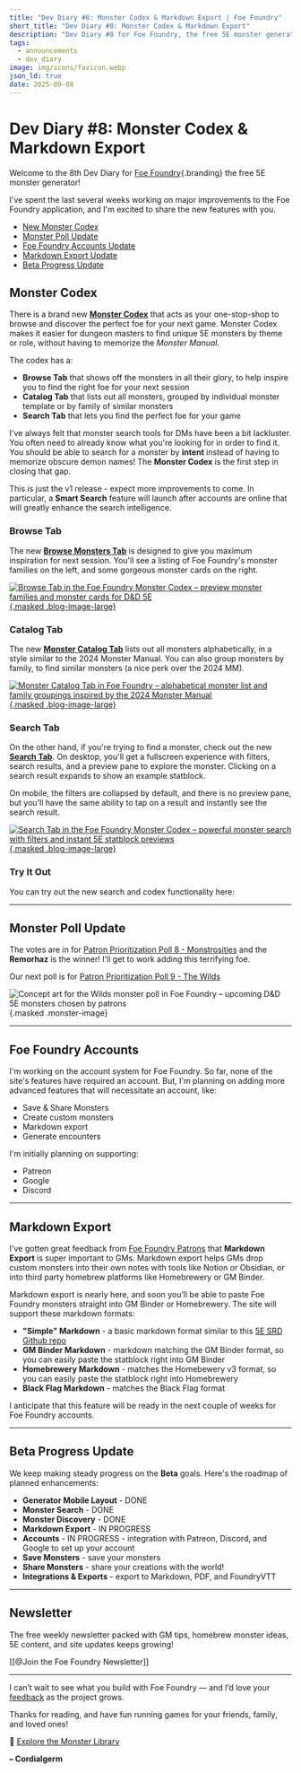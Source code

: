 ```yaml
---
title: "Dev Diary #8: Monster Codex & Markdown Export | Foe Foundry"
short_title: "Dev Diary #8: Monster Codex & Markdown Export"
description: "Dev Diary #8 for Foe Foundry, the free 5E monster generator. Updates on the new Monster Codex, improved monster search and browsing, markdown export for statblocks, and upcoming account features for GMs."
tags:
  - announcements
  - dev_diary
image: img/icons/favicon.webp
json_ld: true
date: 2025-09-08
---
```


# Dev Diary #8: Monster Codex & Markdown Export

Welcome to the 8th Dev Diary for [Foe Foundry](../index.md){.branding} the free 5E monster generator!  

I've spent the last several weeks working on major improvements to the Foe Foundry application, and I'm excited to share the new features with you.

- [New Monster Codex](#monster-codex)
- [Monster Poll Update](#monster-poll-update)
- [Foe Foundry Accounts Update](#foe-foundry-accounts)
- [Markdown Export Update](#markdown-export)
- [Beta Progress Update](#beta-progress-update)

## Monster Codex

There is a brand new [**Monster Codex**](../codex/index.md) that acts as your one-stop-shop to browse and discover the perfect foe for your next game. Monster Codex makes it easier for dungeon masters to find unique 5E monsters by theme or role, without having to memorize the *Monster Manual*.

The codex has a:

- **Browse Tab** that shows off the monsters in all their glory, to help inspire you to find the right foe for your next session
- **Catalog Tab** that lists out all monsters, grouped by individual monster template or by family of similar monsters
- **Search Tab** that lets you find the perfect foe for your game

I've always felt that monster search tools for DMs have been a bit lackluster. You often need to already know what you're looking for in order to find it. You should be able to search for a monster by **intent** instead of having to memorize obscure demon names! The **Monster Codex** is the first step in closing that gap.

This is just the v1 release - expect more improvements to come. In particular, a **Smart Search** feature will launch after accounts are online that will greatly enhance the search intelligence.

### Browse Tab

The new [**Browse Monsters Tab**](../codex/index.md#browse) is designed to give you maximum inspiration for next session. You'll see a listing of Foe Foundry's monster families on the left, and some gorgeous monster cards on the right.

[![Browse Tab in the Foe Foundry Monster Codex – preview monster families and monster cards for D&D 5E](../img/blogs/codex_browse.webp){.masked .blog-image-large}](../codex/index.md#browse) 
### Catalog Tab

The new [**Monster Catalog Tab**](../codex/index.md#catalog) lists out all monsters alphabetically, in a style similar to the 2024 Monster Manual. You can also group monsters by family, to find similar monsters (a nice perk over the 2024 MM). 

[![Monster Catalog Tab in Foe Foundry – alphabetical monster list and family groupings inspired by the 2024 Monster Manual](../img/blogs/codex_catalog_tab.webp){.masked .blog-image-large}](../codex/index.md#catalog)

### Search Tab

On the other hand, if you're trying to find a monster, check out the new [**Search Tab**](../codex/index.md#search). On desktop, you'll get a fullscreen experience with filters, search results, and a preview pane to explore the monster. Clicking on a search result expands to show an example statblock.

On mobile, the filters are collapsed by default, and there is no preview pane, but you'll have the same ability to tap on a result and instantly see the search result.

[![Search Tab in the Foe Foundry Monster Codex – powerful monster search with filters and instant 5E statblock previews](../img/blogs/codex_search_tab.webp){.masked .blog-image-large}](../codex/index.md#search)

### Try It Out

You can try out the new search and codex functionality here:

<generator-showcase></generator-showcase>

---

## Monster Poll Update

The votes are in for [Patron Prioritization Poll 8 - Monstrosities](https://www.patreon.com/posts/prioritization-8-136661973) and the **Remorhaz** is the winner! I'll get to work adding this terrifying foe.  

Our next poll is for [Patron Prioritization Poll 9 - The Wilds](https://www.patreon.com/posts/prioritization-9-138456580?utm_medium=clipboard_copy&utm_source=copyLink&utm_campaign=postshare_creator&utm_content=join_link)

![Concept art for the Wilds monster poll in Foe Foundry – upcoming D&D 5E monsters chosen by patrons](../img/monsters/druid2.webp){.masked .monster-image}

---

## Foe Foundry Accounts

I'm working on the account system for Foe Foundry. So far, none of the site's features have required an account. But, I'm planning on adding more advanced features that will necessitate an account, like:

- Save & Share Monsters
- Create custom monsters
- Markdown export
- Generate encounters

I'm initially planning on supporting:

- Patreon
- Google
- Discord

---

## Markdown Export

I've gotten great feedback from [Foe Foundry Patrons](https://www.patreon.com/foefoundry) that **Markdown Export** is super important to GMs. Markdown export helps GMs drop custom monsters into their own notes with tools like Notion or Obsidian, or into third party homebrew platforms like Homebrewery or GM Binder.

Markdown export is nearly here, and soon you’ll be able to paste Foe Foundry monsters straight into GM Binder or Homebrewery. The site will support these markdown formats:

- **"Simple" Markdown** - a basic markdown format similar to this [5E SRD Github repo](https://github.com/BTMorton/dnd-5e-srd/tree/master/markdown)
- **GM Binder Markdown** - markdown matching the GM Binder format, so you can easily paste the statblock right into GM Binder
- **Homebrewery Markdown** - matches the Homebewery v3 format, so you can easily paste the statblock right into Homebrewery
- **Black Flag Markdown** - matches the Black Flag format

I anticipate that this feature will be ready in the next couple of weeks for Foe Foundry accounts.

---

## Beta Progress Update

We keep making steady progress on the **Beta** goals. Here's the roadmap of planned enhancements:

- **Generator Mobile Layout** - DONE
- **Monster Search** - DONE
- **Monster Discovery** - DONE 
- **Markdown Export** - IN PROGRESS
- **Accounts** - IN PROGRESS - integration with Patreon, Discord, and Google to set up your account
- **Save Monsters** - save your monsters
- **Share Monsters** - share your creations with the world!
- **Integrations & Exports** - export to Markdown, PDF, and FoundryVTT

---

## Newsletter

The free weekly newsletter packed with GM tips, homebrew monster ideas, 5E content, and site updates keeps growing!

[[@Join the Foe Foundry Newsletter]]

---

I can’t wait to see what you build with Foe Foundry — and I’d love your [feedback](mailto:cordialgerm87@gmail.com) as the project grows.

Thanks for reading, and have fun running games for your friends, family, and loved ones!

🧟 [Explore the Monster Library](../index.md)

**– Cordialgerm**